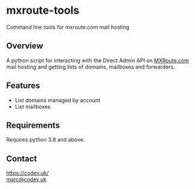 # mxroute-tools

Command line tools for mxroute.com mail hosting

## Overview

A python script for interacting with the Direct Admin API on [MXRoute.com](https://mxroute.com) mail hosting and getting lists of domains, mailboxes and forwarders.

## Features

* List domains managed by account
* List mailboxes

## Requirements

Requires python 3.8 and above.

## Contact

https://codev.uk/  
marc@codev.uk
